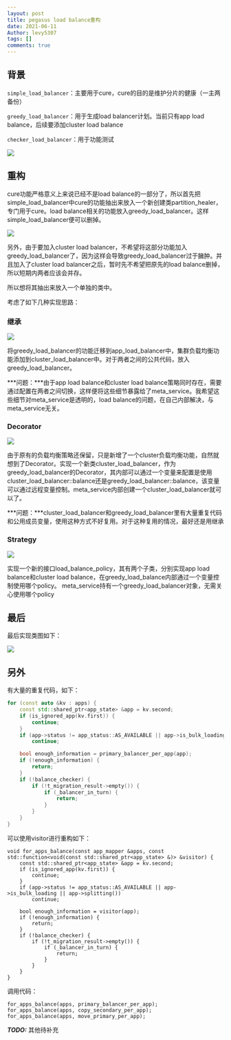 ```yaml
---
layout: post
title: pegasus load balance重构
date: 2021-06-11
Author: levy5307
tags: []
comments: true
---
```


## 背景

`simple_load_balancer`：主要用于cure，cure的目的是维护分片的健康（一主两备份）

`greedy_load_balancer`：用于生成load balancer计划。当前只有app load balance，后续要添加cluster load balance

`checker_load_balancer`：用于功能测试

![](../images/load-balancer-background.svg)

## 重构

cure功能严格意义上来说已经不是load balance的一部分了，所以首先把simple_load_balancer中cure的功能抽出来放入一个新创建类partition_healer，专门用于cure。load balance相关的功能放入greedy_load_balancer。这样simple_load_balancer便可以删掉。

![](../images/load-balancer-refactor-step1.svg)

另外，由于要加入cluster load balancer，不希望将这部分功能加入greedy_load_balancer了，因为这样会导致greedy_load_balancer过于臃肿。并且加入了cluster load balancer之后，暂时先不希望把原先的load balance删掉，所以短期内两者应该会并存。

所以想将其抽出来放入一个单独的类中。

考虑了如下几种实现思路：

### 继承

![](../images/load-balancer-inherit.svg)

将greedy_load_balancer的功能迁移到app_load_balancer中，集群负载均衡功能添加到cluster_load_balancer中。对于两者之间的公共代码，放入greedy_load_balancer。

***问题：***由于app load balance和cluster load balance策略同时存在，需要通过配置在两者之间切换，这样便将这些细节暴露给了meta_service。我希望这些细节对meta_service是透明的，load balance的问题，在自己内部解决，与meta_service无关。

### Decorator

![](../images/load-balancer-decorator.svg)

由于原有的负载均衡策略还保留，只是新增了一个cluster负载均衡功能，自然就想到了Decorator。实现一个新类cluster_load_balancer，作为greedy_load_balancer的Decorator，其内部可以通过一个变量来配置是使用cluster_load_balancer::balance还是greedy_load_balancer::balance，该变量可以通过远程变量控制。meta_service内部创建一个cluster_load_balancer就可以了。

***问题：***cluster_load_balancer和greedy_load_balancer里有大量重复代码和公用成员变量，使用这种方式不好复用。对于这种复用的情况，最好还是用继承

### Strategy

![](../images/load-balancer-strategy.svg)

实现一个新的接口load_balance_policy，其有两个子类，分别实现app load balance和cluster load balance，在greedy_load_balance内部通过一个变量控制使用哪个policy。
meta_service持有一个greedy_load_balancer对象，无需关心使用哪个policy

## 最后

最后实现类图如下：

![](../images/load-balancer-final.svg)

## 另外

有大量的重复代码，如下：

```cpp
for (const auto &kv : apps) {
    const std::shared_ptr<app_state> &app = kv.second;
    if (is_ignored_app(kv.first)) {
        continue;
    }
    if (app->status != app_status::AS_AVAILABLE || app->is_bulk_loading || app->splitting())
        continue;

    bool enough_information = primary_balancer_per_app(app);
    if (!enough_information) {
        return;
    }
    if (!balance_checker) {
        if (!t_migration_result->empty()) {
            if (_balancer_in_turn) {
                return;
            }
        }
    }
}
```
可以使用visitor进行重构如下：
```
void for_apps_balance(const app_mapper &apps, const std::function<void(const std::shared_ptr<app_state> &)> &visitor) {
    const std::shared_ptr<app_state> &app = kv.second;
    if (is_ignored_app(kv.first)) {
        continue;
    }
    if (app->status != app_status::AS_AVAILABLE || app->is_bulk_loading || app->splitting())
        continue;

    bool enough_information = visitor(app);
    if (!enough_information) {
        return;
    }
    if (!balance_checker) {
        if (!t_migration_result->empty()) {
            if (_balancer_in_turn) {
                return;
            }
        }
    }
}
```
调用代码：
```
for_apps_balance(apps, primary_balancer_per_app);
for_apps_balance(apps, copy_secondary_per_app);
for_apps_balance(apps, move_primary_per_app);
```

***TODO:*** 其他待补充


